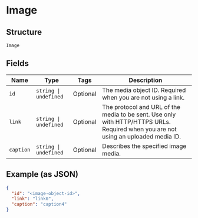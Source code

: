 
# Image

## Structure

`Image`

## Fields

| Name | Type | Tags | Description |
|  --- | --- | --- | --- |
| `id` | `string \| undefined` | Optional | The media object ID. Required when you are not using a link. |
| `link` | `string \| undefined` | Optional | The protocol and URL of the media to be sent. Use only with HTTP/HTTPS URLs. Required when you are not using an uploaded media ID. |
| `caption` | `string \| undefined` | Optional | Describes the specified image media. |

## Example (as JSON)

```json
{
  "id": "<image-object-id>",
  "link": "link0",
  "caption": "caption4"
}
```

